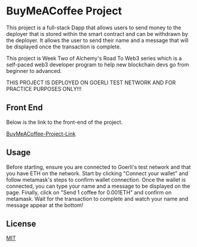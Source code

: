 # BuyMeACoffee Project

This project is a full-stack Dapp that allows users to send money to the deployer that is stored within the smart contract and can be withdrawn by the deployer. It allows the user to send their name and a message that will be displayed once the transaction is complete.

This project is Week Two of Alchemy's Road To Web3 series which is a self-paced web3 developer program to help new blockchain devs go from beginner to advanced.

THIS PROJECT IS DEPLOYED ON GOERLI TEST NETWORK AND FOR PRACTICE PURPOSES ONLY!!!

## Front End

Below is the link to the front-end of the project.

[BuyMeACoffee-Project-Link](https://buymeacoffee-solidity-defi-tipping-app.bigbomber6.repl.co/)

## Usage

Before starting, ensure you are connected to Goerli's test network and that you have ETH on the network. Start by clicking "Connect your wallet" and follow metamask's steps to confirm wallet connection. Once the wallet is connected, you can type your name and a message to be displayed on the page. Finally, click on "Send 1 coffee for 0.001ETH" and confirm on metamask. Wait for the transaction to complete and watch your name and message appear at the bottom!

## License
[MIT](https://choosealicense.com/licenses/mit/)

